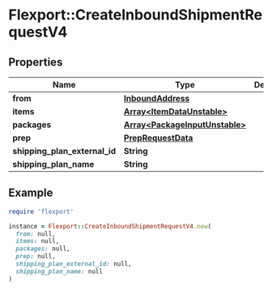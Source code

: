 # Flexport::CreateInboundShipmentRequestV4

## Properties

| Name | Type | Description | Notes |
| ---- | ---- | ----------- | ----- |
| **from** | [**InboundAddress**](InboundAddress.md) |  |  |
| **items** | [**Array&lt;ItemDataUnstable&gt;**](ItemDataUnstable.md) |  | [optional] |
| **packages** | [**Array&lt;PackageInputUnstable&gt;**](PackageInputUnstable.md) |  | [optional] |
| **prep** | [**PrepRequestData**](PrepRequestData.md) |  |  |
| **shipping_plan_external_id** | **String** |  | [optional] |
| **shipping_plan_name** | **String** |  | [optional] |

## Example

```ruby
require 'flexport'

instance = Flexport::CreateInboundShipmentRequestV4.new(
  from: null,
  items: null,
  packages: null,
  prep: null,
  shipping_plan_external_id: null,
  shipping_plan_name: null
)
```

